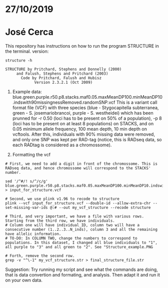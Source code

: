 # 27/10/2019
# José Cerca

This repository has instructions on how to run the program STRUCTURE in the terminal.
version:

```
structure -h

STRUCTURE by Pritchard, Stephens and Donnelly (2000)
     and Falush, Stephens and Pritchard (2003)
       Code by Pritchard, Falush and Hubisz
             Version 2.3.2.1 (Oct 2009)
```

1. Example data:
blue.green.purple.r50.p8.stacks.maf0.05.maxMeanDP100.minMeanDP10.indswith90missingnessRemoved.randomSNP.vcf
This is a variant call format file (VCF) with three species (blue - Stygocapitella subterranea, green - S. josemariobrancoi, purple - S. westheidei) which has been prunned for -r 0.50 (loci has to be present on 50% of a population), -p 8 (loci has to be present on at least 8 populations) on STACKS, and on 0.05 minimum allele frequency, 100 mean depth, 10 min depth on vcftools. After this, individuals with 90% missing data were removed, and only one SNP was kept per RAD-tag (notice, this is RADseq data, so each RADtag is considered as a chromossome).

2. Formatting the vcf
```
# First, we need to add a digit in front of the chromossome. This is RADseq data, and hence chromossome will correspond to the STACKS' number.

sed '/^#/! s/^/c/g' blue.green.purple.r50.p8.stacks.maf0.05.maxMeanDP100.minMeanDP10.indswith90missingnessRemoved.randomSNP.vcf > input_for_structure.vcf

# Second, we use plink v1.96 to recode to structure
plink --vcf input_for_structure.vcf --double-id --allow-extra-chr --set-missing-var-ids @:# --out my_vcf_structure --recode structure

# Third, and very important, we have a file with various rows. Starting from the third row, we have individuals.
# Column one will have individual_ID, column two will have a consecutive number (1..2..3..N_inds), column 3 and all the remaining have allelic information.
# TO-DO: In COLUMN TWO, change the numbers to correspond to populations. In this dataset, I changed all blue individuals to "1", all purple to "3" and all green to "2". See "Structure_example.PNG

# Forth, remove the second row.
grep -v "^\-1" my_vcf_structure.str > final_structure_file.str
```

Suggestion:
Try running my script and see what the commands are doing, that is data convertion and formating, and analysis. 
Then adapt it and run it on your own data.
